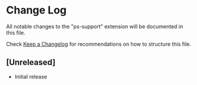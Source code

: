 # Change Log

All notable changes to the "ps-support" extension will be documented in this file.

Check [Keep a Changelog](http://keepachangelog.com/) for recommendations on how to structure this file.

## [Unreleased]

- Initial release